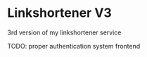 # Linkshortener V3
3rd version of my linkshortener service

TODO:
proper authentication system
frontend 